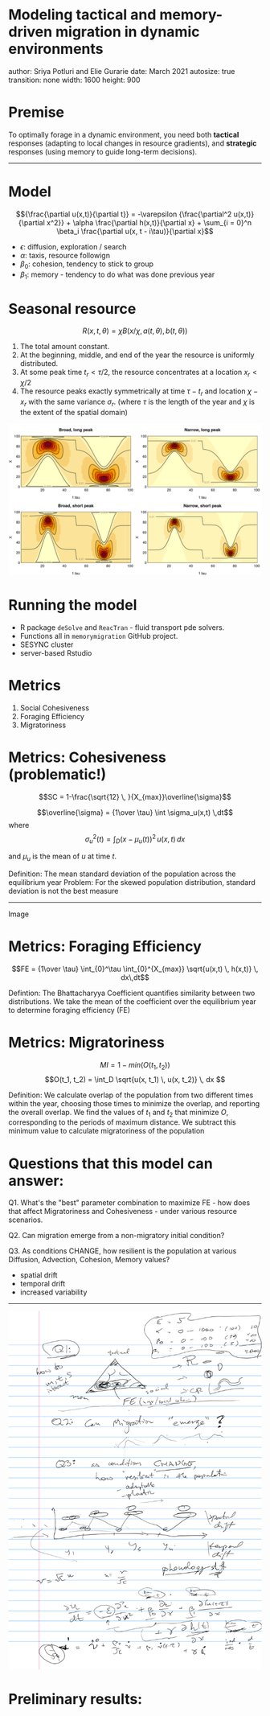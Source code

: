 Modeling tactical and memory-driven migration in dynamic environments
========================================================
author: Sriya Potluri and Elie Gurarie
date: March 2021
autosize: true
transition: none
width: 1600
height: 900


Premise
========================================================

To optimally forage in a dynamic environment, you need both **tactical** responses (adapting to local changes in resource gradients), and **strategic** responses (using memory to guide long-term decisions). 

***





Model
========================================================

$${\frac{\partial u(x,t)}{\partial t}} = -\varepsilon {\frac{\partial^2 u(x,t)}{\partial x^2}} + \alpha \frac{\partial h(x,t)}{\partial x} + \sum_{i = 0}^n \beta_i \frac{\partial u(x, t - i\tau)}{\partial x}$$

- $\epsilon$: diffusion, exploration / search
- $\alpha$: taxis, resource followign
- $\beta_0$: cohesion, tendency to stick to group
- $\beta_1$: memory - tendency to do what was done previous year

Seasonal resource
========================================================

$$R(x,t, \theta) = \chi B(x/\chi, a(t, \theta), b(t, \theta))$$

<!-- make short--> 

1. The total amount constant.
2. At the beginning, middle, and end of the year the resource is uniformly distributed. 
3. At some peak time $t_r < \tau/2$, the resource concentrates at a location $x_r < \chi/2$ 
4. The resource peaks exactly symmetrically at time $\tau - t_r$ and location $\chi - x_r$ with the same variance $\sigma_r$.
(where $\tau$ is the length of the year and $\chi$ is the extent of the spatial domain)


![](images/exampleResourcePlots-1.png)


Running the model 
==========================

- R package `deSolve` and `ReacTran` - fluid transport pde solvers.
- Functions all in `memorymigration` GitHub project. 
- SESYNC cluster 
- server-based Rstudio



Metrics
======================


1. Social Cohesiveness
2. Foraging Efficiency
3. Migratoriness


Metrics: Cohesiveness (problematic!)
==========================
$$SC = 1-\frac{\sqrt{12} \, }{X_{max}}\overline{\sigma}$$

$$\overline{\sigma} = {1\over \tau} \int \sigma_u(x,t) \,dt$$
where $$\sigma_u^2(t) = \int_D \left(x - \mu_u(t)\right)^2 \, u(x,t)\, dx$$

and $\mu_u$ is the mean of $u$ at time $t$.

Definition: The mean standard deviation of the population across the equilibrium year
Problem: For the skewed population distribution, standard deviation is not the best measure

***

Image


Metrics: Foraging Efficiency 
==========================
$$FE = {1\over \tau} \int_{0}^\tau \int_{0}^{X_{max}} \sqrt{u(x,t) \, h(x,t)} \, dx\,dt$$

Defintion: The Bhattacharyya Coefficient quantifies similarity between two distributions. We take the mean of the coefficient over the equilibrium year to determine foraging efficiency (FE)


Metrics: Migratoriness
========================
$$MI = 1-min(O(t_1, t_2))$$
$$O(t_1, t_2) = \int_D \sqrt{u(x, t_1) \, u(x, t_2)} \, dx $$

Definition: We calculate overlap of the population from two different times within the year, choosing those times to minimize the overlap, and reporting the overall overlap. We find the values of $t_1$ and $t_2$ that minimize $O$, corresponding to the periods of maximum distance. We subtract this minimum value to calculate migratoriness of the population



Questions that this model can answer: 
======================


Q1. What's the "best" parameter combination to maximize FE - how does that affect Migratoriness and Cohesiveness - under various resource scenarios.

Q2. Can migration emerge from a non-migratory initial condition? 

Q3. As conditions CHANGE, how resilient is the population at various Diffusion, Advection, Cohesion, Memory values?  
- spatial drift
- temporal drift
- increased variability

***

![](images/brainstorm.png)


Preliminary results: 
================================



